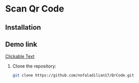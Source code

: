 # Scan Qr Code 

## Installation
## Demo link 
[Clickable Text](https://nofaladilian17.github.io/QrCode/)



1. Clone the repository:

   ```bash
   git clone https://github.com/nofaladilian17/QrCode.git
